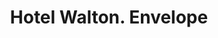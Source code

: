 ---
doi: 10.7916/D81V6S4J
date_other: '1908'
date_other_textual: '1908'
form: printed ephemera
genre:
- Envelopes
name:
- Hotel Walton
object_in_context_url: https://biggert.cul.columbia.edu/items/view/ave_biggert_01411
subject_hierarchical_geographic:
- Philadelphia, Pennsylvania, United States
subject_name:
- Hotel Walton
title: Hotel Walton. Envelope
sort_title: Hotel Walton. Envelope
call_number: ave_biggert_01411
coordinates:
- 40.00944444444445,-75.13333333333334
pid: ave_biggert_01411
identifiers: ave_biggert_01411
thumbnail: https://derivativo-3.library.columbia.edu/iiif/2/ldpd:344684/full/!256,256/0/native.jpg
permalink: "/biggert/ave_biggert_01411/"
layout: iiif-image-page
---